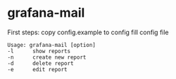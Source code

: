 # grafana-mail
First steps:
copy config.example to config
fill config file

```
Usage: grafana-mail [option]
-l      show reports
-n      create new report
-d      delete report
-e      edit report
```
